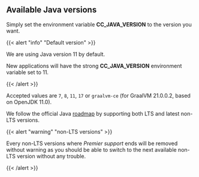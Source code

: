 ## Available Java versions

Simply set the environment variable **CC_JAVA_VERSION** to the version you want.

{{< alert "info" "Default version" >}}
    <p>We are using Java version 11 by default.</p>
    <p>New applications will have the strong <strong>CC_JAVA_VERSION</strong> environment variable set to 11.</p>
{{< /alert >}}

Accepted values are `7`, `8`, `11`, `17` or `graalvm-ce` (for GraalVM 21.0.0.2, based on OpenJDK 11.0).

We follow the official Java [roadmap](https://www.oracle.com/java/technologies/java-se-support-roadmap.html) by supporting both LTS and latest non-LTS versions.

{{< alert "warning" "non-LTS versions" >}}
    <p>Every non-LTS versions where <i>Premier support</i> ends will be removed without warning as you should be able to switch to the next available non-LTS version without any trouble.</p>
{{< /alert >}}

